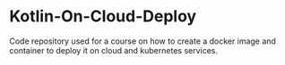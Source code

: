 # Kotlin-On-Cloud-Deploy
Code repository used for a course on how to create a docker image and container to deploy it on cloud and kubernetes services.
